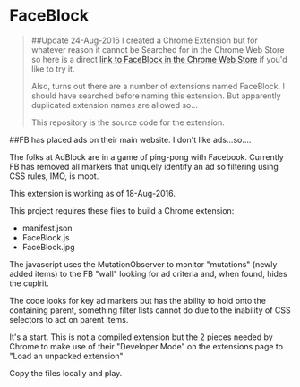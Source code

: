 # FaceBlock

> ##Update 24-Aug-2016
> I created a Chrome Extension but for whatever reason it cannot be Searched for in the Chrome Web Store so here is a direct 
> [link to FaceBlock in the Chrome Web Store](https://chrome.google.com/webstore/detail/faceblock/elfjdommhjddccnkaddkmbkmndmgennl) if you'd like to try it.
>
> Also, turns out there are a number of extensions named FaceBlock.  I should have searched before naming this extension. 
> But apparently duplicated extension names are allowed so...
>
> This repository is the source code for the extension.

##FB has placed ads on their main website.  I don't like ads...so....

The folks at AdBlock are in a game of ping-pong with Facebook.
Currently FB has removed all markers that uniquely identify an ad so filtering using CSS rules, IMO, is moot.

This extension is working as of 18-Aug-2016.

This project requires these files to build a Chrome extension:
  * manifest.json
  * FaceBlock.js
  * FaceBlock.jpg
  
The javascript uses the MutationObserver to monitor "mutations" (newly added items) to the FB "wall" looking for ad criteria and, when found, hides the cuplrit.

The code looks for key ad markers but has the ability to hold onto the containing parent, something filter lists cannot do due to the inability of CSS selectors to act on parent items.

It's a start.
This is not a compiled extension but the 2 pieces needed by Chrome to make use of their "Developer Mode" on the extensions page to "Load an unpacked extension"

Copy the files locally and play.


